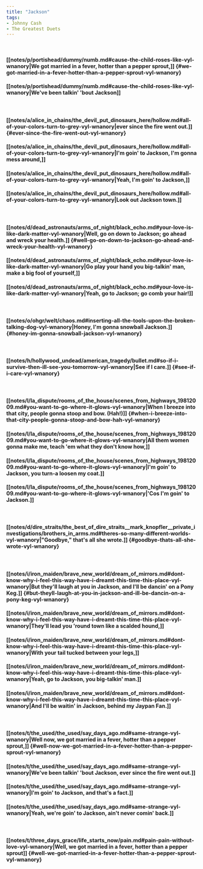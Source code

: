 ```yaml
---
title: "Jackson"
tags:
- Johnny Cash
- The Greatest Duets
---
```

&nbsp;
#### [[notes/p/portishead/dummy/numb.md#cause-the-child-roses-like-vyl-wnanory|We got married in a fever, hotter than a pepper sprout,]] {#we-got-married-in-a-fever-hotter-than-a-pepper-sprout-vyl-wnanory}
#### [[notes/p/portishead/dummy/numb.md#cause-the-child-roses-like-vyl-wnanory|We've been talkin' 'bout Jackson]]
&nbsp;
#### [[notes/a/alice_in_chains/the_devil_put_dinosaurs_here/hollow.md#all-of-your-colors-turn-to-grey-vyl-wnanory|ever since the fire went out.]] {#ever-since-the-fire-went-out-vyl-wnanory}
#### [[notes/a/alice_in_chains/the_devil_put_dinosaurs_here/hollow.md#all-of-your-colors-turn-to-grey-vyl-wnanory|I'm goin' to Jackson, I'm gonna mess around,]]
#### [[notes/a/alice_in_chains/the_devil_put_dinosaurs_here/hollow.md#all-of-your-colors-turn-to-grey-vyl-wnanory|Yeah, I'm goin' to Jackson,]]
#### [[notes/a/alice_in_chains/the_devil_put_dinosaurs_here/hollow.md#all-of-your-colors-turn-to-grey-vyl-wnanory|Look out Jackson town.]]
&nbsp;
#### [[notes/d/dead_astronauts/arms_of_night/black_echo.md#your-love-is-like-dark-matter-vyl-wnanory|Well, go on down to Jackson; go ahead and wreck your health.]] {#well-go-on-down-to-jackson-go-ahead-and-wreck-your-health-vyl-wnanory}
#### [[notes/d/dead_astronauts/arms_of_night/black_echo.md#your-love-is-like-dark-matter-vyl-wnanory|Go play your hand you big-talkin' man, make a big fool of yourself,]]
#### [[notes/d/dead_astronauts/arms_of_night/black_echo.md#your-love-is-like-dark-matter-vyl-wnanory|Yeah, go to Jackson; go comb your hair!]]
&nbsp;
#### [[notes/o/ohgr/welt/chaos.md#inserting-all-the-tools-upon-the-broken-talking-dog-vyl-wnanory|Honey, I'm gonna snowball Jackson.]] {#honey-im-gonna-snowball-jackson-vyl-wnanory}
&nbsp;
#### [[notes/h/hollywood_undead/american_tragedy/bullet.md#so-if-i-survive-then-ill-see-you-tomorrow-vyl-wnanory|See if I care.]] {#see-if-i-care-vyl-wnanory}
&nbsp;
#### [[notes/l/la_dispute/rooms_of_the_house/scenes_from_highways_19812009.md#you-want-to-go-where-it-glows-vyl-wnanory|When I breeze into that city, people gonna stoop and bow. (Hah!)]] {#when-i-breeze-into-that-city-people-gonna-stoop-and-bow-hah-vyl-wnanory}
#### [[notes/l/la_dispute/rooms_of_the_house/scenes_from_highways_19812009.md#you-want-to-go-where-it-glows-vyl-wnanory|All them women gonna make me, teach 'em what they don't know how,]]
#### [[notes/l/la_dispute/rooms_of_the_house/scenes_from_highways_19812009.md#you-want-to-go-where-it-glows-vyl-wnanory|I'm goin' to Jackson, you turn-a loosen my coat.]]
#### [[notes/l/la_dispute/rooms_of_the_house/scenes_from_highways_19812009.md#you-want-to-go-where-it-glows-vyl-wnanory|'Cos I'm goin' to Jackson.]]
&nbsp;
#### [[notes/d/dire_straits/the_best_of_dire_straits__mark_knopfler__private_investigations/brothers_in_arms.md#theres-so-many-different-worlds-vyl-wnanory|"Goodbye," that's all she wrote.]] {#goodbye-thats-all-she-wrote-vyl-wnanory}
&nbsp;
#### [[notes/i/iron_maiden/brave_new_world/dream_of_mirrors.md#dont-know-why-i-feel-this-way-have-i-dreamt-this-time-this-place-vyl-wnanory|But they'll laugh at you in Jackson, and I'll be dancin' on a Pony Keg.]] {#but-theyll-laugh-at-you-in-jackson-and-ill-be-dancin-on-a-pony-keg-vyl-wnanory}
#### [[notes/i/iron_maiden/brave_new_world/dream_of_mirrors.md#dont-know-why-i-feel-this-way-have-i-dreamt-this-time-this-place-vyl-wnanory|They'll lead you 'round town like a scalded hound,]]
#### [[notes/i/iron_maiden/brave_new_world/dream_of_mirrors.md#dont-know-why-i-feel-this-way-have-i-dreamt-this-time-this-place-vyl-wnanory|With your tail tucked between your legs,]]
#### [[notes/i/iron_maiden/brave_new_world/dream_of_mirrors.md#dont-know-why-i-feel-this-way-have-i-dreamt-this-time-this-place-vyl-wnanory|Yeah, go to Jackson, you big-talkin' man.]]
#### [[notes/i/iron_maiden/brave_new_world/dream_of_mirrors.md#dont-know-why-i-feel-this-way-have-i-dreamt-this-time-this-place-vyl-wnanory|And I'll be waitin' in Jackson, behind my Jaypan Fan.]]
&nbsp;
#### [[notes/t/the_used/the_used/say_days_ago.md#same-strange-vyl-wnanory|Well now, we got married in a fever, hotter than a pepper sprout,]] {#well-now-we-got-married-in-a-fever-hotter-than-a-pepper-sprout-vyl-wnanory}
#### [[notes/t/the_used/the_used/say_days_ago.md#same-strange-vyl-wnanory|We've been talkin' 'bout Jackson, ever since the fire went out.]]
#### [[notes/t/the_used/the_used/say_days_ago.md#same-strange-vyl-wnanory|I'm goin' to Jackson, and that's a fact.]]
#### [[notes/t/the_used/the_used/say_days_ago.md#same-strange-vyl-wnanory|Yeah, we're goin' to Jackson, ain't never comin' back.]]
&nbsp;
#### [[notes/t/three_days_grace/life_starts_now/pain.md#pain-pain-without-love-vyl-wnanory|Well, we got married in a fever, hotter than a pepper sprout]] {#well-we-got-married-in-a-fever-hotter-than-a-pepper-sprout-vyl-wnanory}
